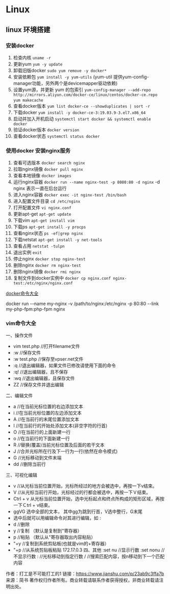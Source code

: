 # Linux

## linux 环境搭建

### 安装docker

1. 检查内核 `uname -r`
2. 更新yum `yum -y update`
3. 卸载旧版docker `sudo yum remove -y docker*`
4. 安装依赖包 `yum install -y yum-utils` (yum-util 提供yum-config-manager功能，另外两个是devicemapper驱动依赖)
5. 设置yum源，并更新 yum 的包索引 `yum-config-manager --add-repo http://mirrors.aliyun.com/docker-ce/linux/centos/docker-ce.repo
` `yum makecache`
6. 查看docker版本 `yum list docker-ce --showduplicates | sort -r`
7. 下载docker `yum install -y docker-ce-3:19.03.9-3.el7.x86_64`
8. 启动并加入开机启动 `systemctl start docker && systemctl enable docker`
9. 验证docker版本 `docker version`
10. 查看docker状态 `systemctl status docker`

### 使用docker 安装nginx服务

1. 查看可选版本 `docker search nginx`
2. 拉取nginx镜像 `docker pull nginx`
3. 查看本地镜像   `docker images`
4. 运行nginx容器 `docker run --name nginx-test -p 8080:80 -d nginx` -d nginx 表示一直在后台运行
5. 进入nginx容器 `docker exec -it nginx-test /bin/bash`
6. 进入配置文件目录 `cd /etc/nginx`
7. 打开配置文件 `vi nginx.conf`
8. 更新apt-get `apt-get update`
9. 下载vim `apt-get install vim`
10. 下载ps `apt-get install -y procps`
11. 查看nginx状态 `ps -ef|grep nginx`
12. 下载netstat `apt-get install -y net-tools`
13. 查看占用 `netstat -tulpn`
14. 退出实例 `exit`
15. 停止nginx `docker stop nginx-test`
16. 删除nginx `docker rm nginx-test`
17. 删除nginx镜像 `docker rmi nginx`
18. 复制文件到docker实例中 `docker cp nginx.conf nginx-test:/etc/nginx/nginx.conf`
  

[docker命令大全](https://www.runoob.com/docker/docker-command-manual.html)

docker run --name my-nginx -v /path/to/nginx:/etc/nginx -p 80:80 --link my-php-fpm:php-fpm nginx


### vim命令大全

一、操作文件

- vim test.php //打开filename文件
- :w //保存文件
- :w test.php //保存至vpser.net文件
- :q //退出编辑器，如果文件已修改请使用下面的命令
- :q! //退出编辑器，且不保存
- :wq //退出编辑器，且保存文件
- ZZ //保存文件并退出编辑

二、编辑文件

- a //在当前光标位置的右边添加文本
- i //在当前光标位置的左边添加文本
- A //在当前行的末尾位置添加文本
- I //在当前行的开始处添加文本(非空字符的行首)
- O //在当前行的上面新建一行
- o //在当前行的下面新建一行
- R //替换(覆盖)当前光标位置及后面的若干文本
- J //合并光标所在行及下一行为一行(依然在命令模式)
- G //光标移动到文件末端
- dd //删除当前行

三、可视化编辑

- v //从光标当前位置开始，光标所经过的地方会被选中，再按一下v结束。
- V //从光标当前行开始，光标经过的行都会被选中，再按一下Ｖ结束。
- Ctrl + v 从光标当前位置开始，选中光标起点和终点所构成的矩形区域，再按一下Ｃtrl + v结束。
- ggVG 选中全部的文本， 其中gg为跳到行首，V选中整行，G末尾
- 选中后就可以用编辑命令对其进行编辑，如 :
- d //删除
- y //复制 （默认是复制到"寄存器）
- p //粘贴 （默认从"寄存器取出内容粘贴）
- "+y //复制到系统剪贴板(也就是vim的+寄存器）
- "+p //从系统剪贴板粘贴
172.17.0.3
四、其他
:set nu //显示行数
:set nonu //不显示行数
: //光标移动到指定行数
/ //搜索匹配内容，按n移动到下一个匹配内容

作者：打工是不可能打工的1
链接：https://www.jianshu.com/p/23ab9c3ffa7b
来源：简书
著作权归作者所有。商业转载请联系作者获得授权，非商业转载请注明出处。